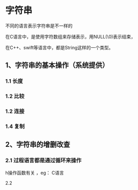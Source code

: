 # 字符串

不同的语言表示字符串是不一样的

在C语言中，是使用字符数组来存储表示，用NULL(\0)表示结束，

在C++、swift等语言中，都是String这样的一个类型。



## 1、字符串的基本操作（系统提供）

### 1.1 长度

### 1.2 比较

### 1.2 连接

### 1.4 复制



## 2、字符串的增删改查

### 2.1 过程语言都是通过循环来操作

h操作函数有关 ，eg： C语言



2.2




